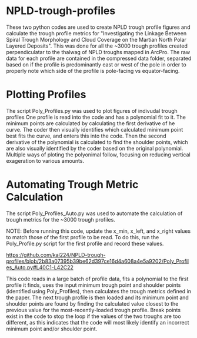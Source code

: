 # NPLD-trough-profiles
These two python codes are used to create NPLD trough profile figures and calculate the trough profile metrics for "Investigating the Linkage Between Spiral Trough Morphology and Cloud Coverage on the Martian North Polar Layered Deposits". This was done for all the ~3000 trough profiles created perpendiculatar to the thalwag of NPLD troughs mapped in ArcPro. The raw data for each profile are contained in the compressed data folder, separated based on if the profile is predominantly east or west of the pole in order to properly note which side of the profile is pole-facing vs equator-facing.

# Plotting Profiles
The script Poly_Profiles.py was used to plot figures of indivudal trough profiles  One profile is read into the code and has a polynomial fit to it. The minimum points are calculated by calculating the first derivative of he curve. The coder then visually identifies which calculated minimum point best fits the curve, and enters this into the code. Then the second derivative of the polynomial is calculated to find the shoulder points, which are also visually identified by the coder based on the original polynomial. Multiple ways of ploting the polyonimal follow, focusing on reducing vertical exageration to various amounts.

# Automating Trough Metric Calculation
The script Poly_Profiles_Auto.py was used to automate the calculation of trough metrics for the ~3000 trough profiles. 

NOTE: Before running this code, update the x_min, x_left, and x_right values to match those of the first profile to be read. To do this, run the Poly_Profile.py script for the first profile and record these values.

https://github.com/kal224/NPLD-trough-profiles/blob/2b83a07395b39be62d397ce16d4a608a4e5a9202/Poly_Profiles_Auto.py#L40C1-L42C22

This code reads in a large batch of profile data, fits a polynomial to the first profile it finds, uses the input minimum trough point and shoulder points (identified using Poly_Profiles), then calculates the trough metrics defined in the paper. The next trough profile is then loaded and its minimum point and shoulder points are found by finding the calculated value closest to the previous value for the most-recently-loaded trough profile. Break points exist in the code to stop the loop if the values of the two troughs are too different, as this indicates that the code will most likely identify an incorrect minimum point and/or shoulder point. 
